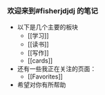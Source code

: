 ### 欢迎来到#fisherjdjdj 的笔记
- 以下是几个主要的板块
	- [[学习]]
	- [[读书]]
	- [[写作]]
	- [[cards]]
- 还有一些我正在关注的页面：
	- [[Favorites]]
- 希望对你有所帮助